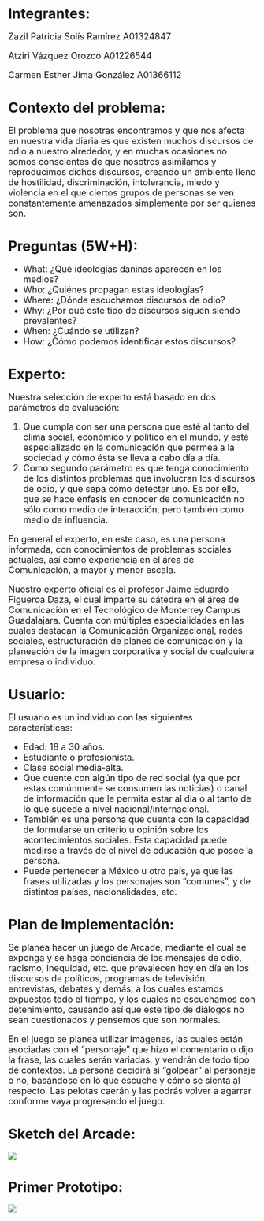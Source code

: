 <!DOCTYPE html>
<html>
<head>
<title>Proyecto #1</title>

<link rel="stylesheet" href="https://stackpath.bootstrapcdn.com/bootstrap/4.3.1/css/bootstrap.min.css" integrity="sha384-ggOyR0iXCbMQv3Xipma34MD+dH/1fQ784/j6cY/iJTQUOhcWr7x9JvoRxT2MZw1T" crossorigin="anonymous">
<style>
	p {font-size: 18px;}
	ol {font-size: 18px;}
	ul {font-size: 18px;}
</style>
</head>

<body>
<div class="container-fluid">
<div class="p-3 mb-2 bg-info text-white"><h1> Integrantes: </h1> </div>

<div class="container-fluid">
<p class="text-secondary"> Zazil Patricia Solís Ramírez A01324847 </p>
<p class="text-secondary"> Atziri Vázquez Orozco A01226544 </p>
<p class="text-secondary"> Carmen Esther Jima González A01366112 </p>
</div>
</div>

<div class="container-fluid">
<div class="p-3 mb-2 bg-info text-white"><h1>Contexto del problema: </h1></div>
<div class="container-fluid">
<p class="text-secondary">El problema que nosotras encontramos y que nos afecta en nuestra vida diaria es que existen muchos discursos de odio a nuestro alrededor, y en muchas ocasiones no somos conscientes de que nosotros asimilamos y reproducimos dichos discursos, creando un ambiente lleno de hostilidad, discriminación, intolerancia, miedo y violencia en el que ciertos grupos de personas se ven constantemente amenazados simplemente por ser quienes son.</p>
</div>
</div>


<div class="container-fluid">
<div class="p-3 mb-2 bg-info text-white"><h1>Preguntas (5W+H): </h1> </div>
<div class="container-fluid">
	<ul class="text-secondary">
<li >What: ¿Qué ideologías dañinas aparecen en los medios? </li>
<li >Who: ¿Quiénes propagan estas ideologías? </li>
<li >Where: ¿Dónde escuchamos discursos de odio? </li>
<li >Why: ¿Por qué este tipo de discursos siguen siendo prevalentes? </li>
<li >When: ¿Cuándo se utilizan? </li>
<li >How: ¿Cómo podemos identificar estos discursos? </li>
	</ul>
</div>
</div>


<div class="container-fluid">
<div class="p-3 mb-2 bg-info text-white"><h1>Experto:</h1> </div>
<div class="container-fluid">
<p class="text-secondary">Nuestra selección de experto está basado en dos parámetros de evaluación:
	<ol class="text-secondary">
<li>Que cumpla con ser una persona que esté al tanto del clima social, económico y político en el mundo, y esté especializado en la comunicación que permea a la sociedad y cómo ésta se lleva a cabo día a día. </li>
<li>Como segundo parámetro es que tenga conocimiento de los distintos problemas que involucran los discursos de odio, y que sepa cómo detectar uno. Es por ello,  que se hace énfasis en conocer de comunicación no sólo como medio de interacción, pero también como medio de influencia. </li>
	</ol>
<p class="text-secondary">En general el experto, en este caso, es una persona informada, con conocimientos de problemas sociales actuales, así como experiencia en el área de Comunicación, a mayor y menor escala. </p>
<p class="text-secondary">Nuestro experto oficial es el profesor Jaime Eduardo Figueroa Daza, el cual imparte su cátedra en el área de Comunicación en el Tecnológico de Monterrey Campus Guadalajara. Cuenta con múltiples especialidades en las cuales destacan la Comunicación Organizacional, redes sociales, estructuración de planes de comunicación y la planeación de la imagen corporativa y social de cualquiera empresa o individuo.
</p>
</div>
</div>


<div class="container-fluid">
<div class="p-3 mb-2 bg-info text-white"><h1>Usuario:</h1></div>
<div class="container-fluid">
<p class="text-secondary">El usuario es un individuo con las siguientes características:
	<ul class="text-secondary">
<li>Edad: 18 a 30 años. </li>
<li>Estudiante o profesionista. </li>
<li>Clase social media-alta. </li>
<li>Que cuente con algún tipo de red social (ya que por estas comúnmente se consumen las noticias) o canal de información que le permita estar al día o al tanto de lo que sucede a nivel nacional/internacional. </li>
<li>También es una persona que cuenta con la capacidad de formularse un criterio u opinión sobre los acontecimientos sociales. Esta capacidad puede medirse a través de el nivel de educación que posee la persona. </li>
<li>Puede pertenecer a México u otro país, ya que las frases utilizadas y los personajes son “comunes”, y de distintos países, nacionalidades, etc. </li>
</ul>
</p>
</div>
</div>

<div class="container-fluid">
<div class="p-3 mb-2 bg-info text-white"><h1>Plan de Implementación: </h1></div>
<div class="container-fluid">
<p class="text-secondary">Se planea hacer un juego de Arcade, mediante el cual se exponga y se haga conciencia de los mensajes de odio, racismo, inequidad, etc. que prevalecen hoy en día en los discursos de políticos, programas de televisión, entrevistas, debates y demás, a los cuales estamos expuestos todo el tiempo, y los cuales no escuchamos con detenimiento, causando así que este tipo de diálogos no sean cuestionados y pensemos que son normales. </p>

<p class="text-secondary">En el juego se planea utilizar imágenes, las cuales están asociadas con el “personaje” que hizo el comentario o dijo la frase, las cuales serán variadas, y vendrán de todo tipo de contextos. La persona decidirá si “golpear” al personaje o no, basándose en lo que escuche y cómo se sienta al respecto. Las pelotas caerán y las podrás volver a agarrar conforme vaya progresando el juego.</p>
</div>
</div>

<div class="container-fluid">
<div class="p-3 mb-2 bg-info text-white"><h1>Sketch del Arcade:</h1> </div>
<div class="container-fluid">
<img src=”C:/Users/atzir/OneDrive/Documentos/TEC/7mo/programación 2/arcade1.jpg”>
</div>
</div>

<div class="container-fluid">
<div class="p-3 mb-2 bg-info text-white"><h1>Primer Prototipo:</h1></div>
<div class="container-fluid">
<img src=”C:/Users/atzir/OneDrive/Documentos/TEC/7mo/programación 2/arcade2.jpg”>
</div>
</div>


</body>

</html>
